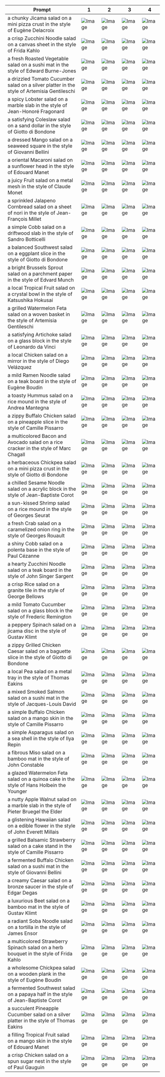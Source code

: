 | Prompt | 1 | 2 | 3 | 4 |
|-|-|-|-|-|
| a chunky Jicama salad on a mini pizza crust in the style of Eugène Delacroix | ![Image](https://salad-benchmark-public-assets.s3.us-east-2.amazonaws.com/sdxl/30ea9aae-e2e3-46aa-8727-75bfe61c225e-0.jpg) | ![Image](https://salad-benchmark-public-assets.s3.us-east-2.amazonaws.com/sdxl/30ea9aae-e2e3-46aa-8727-75bfe61c225e-1.jpg) | ![Image](https://salad-benchmark-public-assets.s3.us-east-2.amazonaws.com/sdxl/30ea9aae-e2e3-46aa-8727-75bfe61c225e-2.jpg) | ![Image](https://salad-benchmark-public-assets.s3.us-east-2.amazonaws.com/sdxl/30ea9aae-e2e3-46aa-8727-75bfe61c225e-3.jpg) |
| a crisp Zucchini Noodle salad on a canvas sheet in the style of Frida Kahlo | ![Image](https://salad-benchmark-public-assets.s3.us-east-2.amazonaws.com/sdxl/9ad0de43-8ab4-4c9f-bcb7-05a33e666e21-0.jpg) | ![Image](https://salad-benchmark-public-assets.s3.us-east-2.amazonaws.com/sdxl/9ad0de43-8ab4-4c9f-bcb7-05a33e666e21-1.jpg) | ![Image](https://salad-benchmark-public-assets.s3.us-east-2.amazonaws.com/sdxl/9ad0de43-8ab4-4c9f-bcb7-05a33e666e21-2.jpg) | ![Image](https://salad-benchmark-public-assets.s3.us-east-2.amazonaws.com/sdxl/9ad0de43-8ab4-4c9f-bcb7-05a33e666e21-3.jpg) |
| a fresh Roasted Vegetable salad on a sushi mat in the style of Edward Burne-Jones | ![Image](https://salad-benchmark-public-assets.s3.us-east-2.amazonaws.com/sdxl/497c32a9-d52d-4cfd-8c8b-9f1b59b3182e-0.jpg) | ![Image](https://salad-benchmark-public-assets.s3.us-east-2.amazonaws.com/sdxl/497c32a9-d52d-4cfd-8c8b-9f1b59b3182e-1.jpg) | ![Image](https://salad-benchmark-public-assets.s3.us-east-2.amazonaws.com/sdxl/497c32a9-d52d-4cfd-8c8b-9f1b59b3182e-2.jpg) | ![Image](https://salad-benchmark-public-assets.s3.us-east-2.amazonaws.com/sdxl/497c32a9-d52d-4cfd-8c8b-9f1b59b3182e-3.jpg) |
| a drizzled Tomato Cucumber salad on a silver platter in the style of Artemisia Gentileschi | ![Image](https://salad-benchmark-public-assets.s3.us-east-2.amazonaws.com/sdxl/31ee837a-2652-418b-9f38-af902f907889-0.jpg) | ![Image](https://salad-benchmark-public-assets.s3.us-east-2.amazonaws.com/sdxl/31ee837a-2652-418b-9f38-af902f907889-1.jpg) | ![Image](https://salad-benchmark-public-assets.s3.us-east-2.amazonaws.com/sdxl/31ee837a-2652-418b-9f38-af902f907889-2.jpg) | ![Image](https://salad-benchmark-public-assets.s3.us-east-2.amazonaws.com/sdxl/31ee837a-2652-418b-9f38-af902f907889-3.jpg) |
| a spicy Lobster salad on a marble slab in the style of Jean-Honoré Fragonard | ![Image](https://salad-benchmark-public-assets.s3.us-east-2.amazonaws.com/sdxl/e367a3de-fc16-4ccf-ba21-912c3e37f487-0.jpg) | ![Image](https://salad-benchmark-public-assets.s3.us-east-2.amazonaws.com/sdxl/e367a3de-fc16-4ccf-ba21-912c3e37f487-1.jpg) | ![Image](https://salad-benchmark-public-assets.s3.us-east-2.amazonaws.com/sdxl/e367a3de-fc16-4ccf-ba21-912c3e37f487-2.jpg) | ![Image](https://salad-benchmark-public-assets.s3.us-east-2.amazonaws.com/sdxl/e367a3de-fc16-4ccf-ba21-912c3e37f487-3.jpg) |
| a satisfying Coleslaw salad on a sand dollar in the style of Giotto di Bondone | ![Image](https://salad-benchmark-public-assets.s3.us-east-2.amazonaws.com/sdxl/d406c22c-dd11-4894-b567-ebdff7f1b634-0.jpg) | ![Image](https://salad-benchmark-public-assets.s3.us-east-2.amazonaws.com/sdxl/d406c22c-dd11-4894-b567-ebdff7f1b634-1.jpg) | ![Image](https://salad-benchmark-public-assets.s3.us-east-2.amazonaws.com/sdxl/d406c22c-dd11-4894-b567-ebdff7f1b634-2.jpg) | ![Image](https://salad-benchmark-public-assets.s3.us-east-2.amazonaws.com/sdxl/d406c22c-dd11-4894-b567-ebdff7f1b634-3.jpg) |
| a dressed Mango salad on a seaweed square in the style of Giovanni Bellini | ![Image](https://salad-benchmark-public-assets.s3.us-east-2.amazonaws.com/sdxl/a97865ef-9ef0-46f4-94a8-805a2f32897d-0.jpg) | ![Image](https://salad-benchmark-public-assets.s3.us-east-2.amazonaws.com/sdxl/a97865ef-9ef0-46f4-94a8-805a2f32897d-1.jpg) | ![Image](https://salad-benchmark-public-assets.s3.us-east-2.amazonaws.com/sdxl/a97865ef-9ef0-46f4-94a8-805a2f32897d-2.jpg) | ![Image](https://salad-benchmark-public-assets.s3.us-east-2.amazonaws.com/sdxl/a97865ef-9ef0-46f4-94a8-805a2f32897d-3.jpg) |
| a oriental Macaroni salad on a sunflower head in the style of Edouard Manet | ![Image](https://salad-benchmark-public-assets.s3.us-east-2.amazonaws.com/sdxl/75a35636-de88-4047-a7cb-8555492b7dca-0.jpg) | ![Image](https://salad-benchmark-public-assets.s3.us-east-2.amazonaws.com/sdxl/75a35636-de88-4047-a7cb-8555492b7dca-1.jpg) | ![Image](https://salad-benchmark-public-assets.s3.us-east-2.amazonaws.com/sdxl/75a35636-de88-4047-a7cb-8555492b7dca-2.jpg) | ![Image](https://salad-benchmark-public-assets.s3.us-east-2.amazonaws.com/sdxl/75a35636-de88-4047-a7cb-8555492b7dca-3.jpg) |
| a juicy Fruit salad on a metal mesh in the style of Claude Monet | ![Image](https://salad-benchmark-public-assets.s3.us-east-2.amazonaws.com/sdxl/69568c29-8467-4406-a8ce-0bb5bb0e865a-0.jpg) | ![Image](https://salad-benchmark-public-assets.s3.us-east-2.amazonaws.com/sdxl/69568c29-8467-4406-a8ce-0bb5bb0e865a-1.jpg) | ![Image](https://salad-benchmark-public-assets.s3.us-east-2.amazonaws.com/sdxl/69568c29-8467-4406-a8ce-0bb5bb0e865a-2.jpg) | ![Image](https://salad-benchmark-public-assets.s3.us-east-2.amazonaws.com/sdxl/69568c29-8467-4406-a8ce-0bb5bb0e865a-3.jpg) |
| a sprinkled Jalapeno Cornbread salad on a sheet of nori in the style of Jean-François Millet | ![Image](https://salad-benchmark-public-assets.s3.us-east-2.amazonaws.com/sdxl/30817ed3-d75e-4f20-85b3-c5f01078d847-0.jpg) | ![Image](https://salad-benchmark-public-assets.s3.us-east-2.amazonaws.com/sdxl/30817ed3-d75e-4f20-85b3-c5f01078d847-1.jpg) | ![Image](https://salad-benchmark-public-assets.s3.us-east-2.amazonaws.com/sdxl/30817ed3-d75e-4f20-85b3-c5f01078d847-2.jpg) | ![Image](https://salad-benchmark-public-assets.s3.us-east-2.amazonaws.com/sdxl/30817ed3-d75e-4f20-85b3-c5f01078d847-3.jpg) |
| a simple Cobb salad on a driftwood slab in the style of Sandro Botticelli | ![Image](https://salad-benchmark-public-assets.s3.us-east-2.amazonaws.com/sdxl/6684a503-df0a-4522-9d7e-9a6614f238eb-0.jpg) | ![Image](https://salad-benchmark-public-assets.s3.us-east-2.amazonaws.com/sdxl/6684a503-df0a-4522-9d7e-9a6614f238eb-1.jpg) | ![Image](https://salad-benchmark-public-assets.s3.us-east-2.amazonaws.com/sdxl/6684a503-df0a-4522-9d7e-9a6614f238eb-2.jpg) | ![Image](https://salad-benchmark-public-assets.s3.us-east-2.amazonaws.com/sdxl/6684a503-df0a-4522-9d7e-9a6614f238eb-3.jpg) |
| a balanced Southwest salad on a eggplant slice in the style of Giotto di Bondone | ![Image](https://salad-benchmark-public-assets.s3.us-east-2.amazonaws.com/sdxl/7d762272-3cdb-4919-9cd2-29a0cabecab2-0.jpg) | ![Image](https://salad-benchmark-public-assets.s3.us-east-2.amazonaws.com/sdxl/7d762272-3cdb-4919-9cd2-29a0cabecab2-1.jpg) | ![Image](https://salad-benchmark-public-assets.s3.us-east-2.amazonaws.com/sdxl/7d762272-3cdb-4919-9cd2-29a0cabecab2-2.jpg) | ![Image](https://salad-benchmark-public-assets.s3.us-east-2.amazonaws.com/sdxl/7d762272-3cdb-4919-9cd2-29a0cabecab2-3.jpg) |
| a bright Brussels Sprout salad on a parchment paper in the style of Edvard Munch | ![Image](https://salad-benchmark-public-assets.s3.us-east-2.amazonaws.com/sdxl/4ed7df1e-a10e-4dbf-b50c-015e2f8ac57c-0.jpg) | ![Image](https://salad-benchmark-public-assets.s3.us-east-2.amazonaws.com/sdxl/4ed7df1e-a10e-4dbf-b50c-015e2f8ac57c-1.jpg) | ![Image](https://salad-benchmark-public-assets.s3.us-east-2.amazonaws.com/sdxl/4ed7df1e-a10e-4dbf-b50c-015e2f8ac57c-2.jpg) | ![Image](https://salad-benchmark-public-assets.s3.us-east-2.amazonaws.com/sdxl/4ed7df1e-a10e-4dbf-b50c-015e2f8ac57c-3.jpg) |
| a local Tropical Fruit salad on a crystal bowl in the style of Katsushika Hokusai | ![Image](https://salad-benchmark-public-assets.s3.us-east-2.amazonaws.com/sdxl/b8682715-26b7-47fb-9dda-1f8aadd26efa-0.jpg) | ![Image](https://salad-benchmark-public-assets.s3.us-east-2.amazonaws.com/sdxl/b8682715-26b7-47fb-9dda-1f8aadd26efa-1.jpg) | ![Image](https://salad-benchmark-public-assets.s3.us-east-2.amazonaws.com/sdxl/b8682715-26b7-47fb-9dda-1f8aadd26efa-2.jpg) | ![Image](https://salad-benchmark-public-assets.s3.us-east-2.amazonaws.com/sdxl/b8682715-26b7-47fb-9dda-1f8aadd26efa-3.jpg) |
| a grilled Watermelon Feta salad on a woven basket in the style of Artemisia Gentileschi | ![Image](https://salad-benchmark-public-assets.s3.us-east-2.amazonaws.com/sdxl/74f1902c-c67a-4e1c-9ae1-621cc6246416-0.jpg) | ![Image](https://salad-benchmark-public-assets.s3.us-east-2.amazonaws.com/sdxl/74f1902c-c67a-4e1c-9ae1-621cc6246416-1.jpg) | ![Image](https://salad-benchmark-public-assets.s3.us-east-2.amazonaws.com/sdxl/74f1902c-c67a-4e1c-9ae1-621cc6246416-2.jpg) | ![Image](https://salad-benchmark-public-assets.s3.us-east-2.amazonaws.com/sdxl/74f1902c-c67a-4e1c-9ae1-621cc6246416-3.jpg) |
| a satisfying Artichoke salad on a glass block in the style of Leonardo da Vinci | ![Image](https://salad-benchmark-public-assets.s3.us-east-2.amazonaws.com/sdxl/0d5a5662-702c-437a-a5b3-9e2f985409bd-0.jpg) | ![Image](https://salad-benchmark-public-assets.s3.us-east-2.amazonaws.com/sdxl/0d5a5662-702c-437a-a5b3-9e2f985409bd-1.jpg) | ![Image](https://salad-benchmark-public-assets.s3.us-east-2.amazonaws.com/sdxl/0d5a5662-702c-437a-a5b3-9e2f985409bd-2.jpg) | ![Image](https://salad-benchmark-public-assets.s3.us-east-2.amazonaws.com/sdxl/0d5a5662-702c-437a-a5b3-9e2f985409bd-3.jpg) |
| a local Chicken salad on a mirror in the style of Diego Velázquez | ![Image](https://salad-benchmark-public-assets.s3.us-east-2.amazonaws.com/sdxl/e9fce3e3-6957-4051-85e9-8466bb7875f3-0.jpg) | ![Image](https://salad-benchmark-public-assets.s3.us-east-2.amazonaws.com/sdxl/e9fce3e3-6957-4051-85e9-8466bb7875f3-1.jpg) | ![Image](https://salad-benchmark-public-assets.s3.us-east-2.amazonaws.com/sdxl/e9fce3e3-6957-4051-85e9-8466bb7875f3-2.jpg) | ![Image](https://salad-benchmark-public-assets.s3.us-east-2.amazonaws.com/sdxl/e9fce3e3-6957-4051-85e9-8466bb7875f3-3.jpg) |
| a mild Ramen Noodle salad on a teak board in the style of Eugène Boudin | ![Image](https://salad-benchmark-public-assets.s3.us-east-2.amazonaws.com/sdxl/8755bcf4-b48b-476d-8e6d-8793ba499ff3-0.jpg) | ![Image](https://salad-benchmark-public-assets.s3.us-east-2.amazonaws.com/sdxl/8755bcf4-b48b-476d-8e6d-8793ba499ff3-1.jpg) | ![Image](https://salad-benchmark-public-assets.s3.us-east-2.amazonaws.com/sdxl/8755bcf4-b48b-476d-8e6d-8793ba499ff3-2.jpg) | ![Image](https://salad-benchmark-public-assets.s3.us-east-2.amazonaws.com/sdxl/8755bcf4-b48b-476d-8e6d-8793ba499ff3-3.jpg) |
| a toasty Hummus salad on a rice mound in the style of Andrea Mantegna | ![Image](https://salad-benchmark-public-assets.s3.us-east-2.amazonaws.com/sdxl/9d28e7e9-1b5f-440e-8e6c-96abfdb24718-0.jpg) | ![Image](https://salad-benchmark-public-assets.s3.us-east-2.amazonaws.com/sdxl/9d28e7e9-1b5f-440e-8e6c-96abfdb24718-1.jpg) | ![Image](https://salad-benchmark-public-assets.s3.us-east-2.amazonaws.com/sdxl/9d28e7e9-1b5f-440e-8e6c-96abfdb24718-2.jpg) | ![Image](https://salad-benchmark-public-assets.s3.us-east-2.amazonaws.com/sdxl/9d28e7e9-1b5f-440e-8e6c-96abfdb24718-3.jpg) |
| a zippy Buffalo Chicken salad on a pineapple slice in the style of Camille Pissarro | ![Image](https://salad-benchmark-public-assets.s3.us-east-2.amazonaws.com/sdxl/95d60d53-8ebe-4eea-87ad-cb15dc57a8f4-0.jpg) | ![Image](https://salad-benchmark-public-assets.s3.us-east-2.amazonaws.com/sdxl/95d60d53-8ebe-4eea-87ad-cb15dc57a8f4-1.jpg) | ![Image](https://salad-benchmark-public-assets.s3.us-east-2.amazonaws.com/sdxl/95d60d53-8ebe-4eea-87ad-cb15dc57a8f4-2.jpg) | ![Image](https://salad-benchmark-public-assets.s3.us-east-2.amazonaws.com/sdxl/95d60d53-8ebe-4eea-87ad-cb15dc57a8f4-3.jpg) |
| a multicolored Bacon and Avocado salad on a rice cracker in the style of Marc Chagall | ![Image](https://salad-benchmark-public-assets.s3.us-east-2.amazonaws.com/sdxl/d0f81606-88d9-4896-9906-93282b748bb7-0.jpg) | ![Image](https://salad-benchmark-public-assets.s3.us-east-2.amazonaws.com/sdxl/d0f81606-88d9-4896-9906-93282b748bb7-1.jpg) | ![Image](https://salad-benchmark-public-assets.s3.us-east-2.amazonaws.com/sdxl/d0f81606-88d9-4896-9906-93282b748bb7-2.jpg) | ![Image](https://salad-benchmark-public-assets.s3.us-east-2.amazonaws.com/sdxl/d0f81606-88d9-4896-9906-93282b748bb7-3.jpg) |
| a herbaceous Chickpea salad on a mini pizza crust in the style of Giotto di Bondone | ![Image](https://salad-benchmark-public-assets.s3.us-east-2.amazonaws.com/sdxl/da345461-152b-4e54-a413-9314f3565f68-0.jpg) | ![Image](https://salad-benchmark-public-assets.s3.us-east-2.amazonaws.com/sdxl/da345461-152b-4e54-a413-9314f3565f68-1.jpg) | ![Image](https://salad-benchmark-public-assets.s3.us-east-2.amazonaws.com/sdxl/da345461-152b-4e54-a413-9314f3565f68-2.jpg) | ![Image](https://salad-benchmark-public-assets.s3.us-east-2.amazonaws.com/sdxl/da345461-152b-4e54-a413-9314f3565f68-3.jpg) |
| a chilled Sesame Noodle salad on a acrylic block in the style of Jean-Baptiste Corot | ![Image](https://salad-benchmark-public-assets.s3.us-east-2.amazonaws.com/sdxl/79de3ea1-442f-4af3-bdb8-0a5e5f7a2ba1-0.jpg) | ![Image](https://salad-benchmark-public-assets.s3.us-east-2.amazonaws.com/sdxl/79de3ea1-442f-4af3-bdb8-0a5e5f7a2ba1-1.jpg) | ![Image](https://salad-benchmark-public-assets.s3.us-east-2.amazonaws.com/sdxl/79de3ea1-442f-4af3-bdb8-0a5e5f7a2ba1-2.jpg) | ![Image](https://salad-benchmark-public-assets.s3.us-east-2.amazonaws.com/sdxl/79de3ea1-442f-4af3-bdb8-0a5e5f7a2ba1-3.jpg) |
| a sun-kissed Shrimp salad on a rice mound in the style of Georges Seurat | ![Image](https://salad-benchmark-public-assets.s3.us-east-2.amazonaws.com/sdxl/fe235ef2-2569-49d4-b97f-dde1433c4aac-0.jpg) | ![Image](https://salad-benchmark-public-assets.s3.us-east-2.amazonaws.com/sdxl/fe235ef2-2569-49d4-b97f-dde1433c4aac-1.jpg) | ![Image](https://salad-benchmark-public-assets.s3.us-east-2.amazonaws.com/sdxl/fe235ef2-2569-49d4-b97f-dde1433c4aac-2.jpg) | ![Image](https://salad-benchmark-public-assets.s3.us-east-2.amazonaws.com/sdxl/fe235ef2-2569-49d4-b97f-dde1433c4aac-3.jpg) |
| a fresh Crab salad on a caramelized onion ring in the style of Georges Rouault | ![Image](https://salad-benchmark-public-assets.s3.us-east-2.amazonaws.com/sdxl/fa866627-8934-4a8a-a65e-682bd36eeeac-0.jpg) | ![Image](https://salad-benchmark-public-assets.s3.us-east-2.amazonaws.com/sdxl/fa866627-8934-4a8a-a65e-682bd36eeeac-1.jpg) | ![Image](https://salad-benchmark-public-assets.s3.us-east-2.amazonaws.com/sdxl/fa866627-8934-4a8a-a65e-682bd36eeeac-2.jpg) | ![Image](https://salad-benchmark-public-assets.s3.us-east-2.amazonaws.com/sdxl/fa866627-8934-4a8a-a65e-682bd36eeeac-3.jpg) |
| a shiny Cobb salad on a polenta base in the style of Paul Cézanne | ![Image](https://salad-benchmark-public-assets.s3.us-east-2.amazonaws.com/sdxl/c96f27d8-09bc-41ac-9294-f10e80655075-0.jpg) | ![Image](https://salad-benchmark-public-assets.s3.us-east-2.amazonaws.com/sdxl/c96f27d8-09bc-41ac-9294-f10e80655075-1.jpg) | ![Image](https://salad-benchmark-public-assets.s3.us-east-2.amazonaws.com/sdxl/c96f27d8-09bc-41ac-9294-f10e80655075-2.jpg) | ![Image](https://salad-benchmark-public-assets.s3.us-east-2.amazonaws.com/sdxl/c96f27d8-09bc-41ac-9294-f10e80655075-3.jpg) |
| a hearty Zucchini Noodle salad on a teak board in the style of John Singer Sargent | ![Image](https://salad-benchmark-public-assets.s3.us-east-2.amazonaws.com/sdxl/e0739ccb-16e8-4ace-a281-4454e6d8643d-0.jpg) | ![Image](https://salad-benchmark-public-assets.s3.us-east-2.amazonaws.com/sdxl/e0739ccb-16e8-4ace-a281-4454e6d8643d-1.jpg) | ![Image](https://salad-benchmark-public-assets.s3.us-east-2.amazonaws.com/sdxl/e0739ccb-16e8-4ace-a281-4454e6d8643d-2.jpg) | ![Image](https://salad-benchmark-public-assets.s3.us-east-2.amazonaws.com/sdxl/e0739ccb-16e8-4ace-a281-4454e6d8643d-3.jpg) |
| a crisp Rice salad on a granite tile in the style of George Bellows | ![Image](https://salad-benchmark-public-assets.s3.us-east-2.amazonaws.com/sdxl/d57c26ba-6f85-4536-9b23-a803eb861df9-0.jpg) | ![Image](https://salad-benchmark-public-assets.s3.us-east-2.amazonaws.com/sdxl/d57c26ba-6f85-4536-9b23-a803eb861df9-1.jpg) | ![Image](https://salad-benchmark-public-assets.s3.us-east-2.amazonaws.com/sdxl/d57c26ba-6f85-4536-9b23-a803eb861df9-2.jpg) | ![Image](https://salad-benchmark-public-assets.s3.us-east-2.amazonaws.com/sdxl/d57c26ba-6f85-4536-9b23-a803eb861df9-3.jpg) |
| a mild Tomato Cucumber salad on a glass block in the style of Frederic Remington | ![Image](https://salad-benchmark-public-assets.s3.us-east-2.amazonaws.com/sdxl/aebfef74-ecae-4675-aa48-cd7a68a187df-0.jpg) | ![Image](https://salad-benchmark-public-assets.s3.us-east-2.amazonaws.com/sdxl/aebfef74-ecae-4675-aa48-cd7a68a187df-1.jpg) | ![Image](https://salad-benchmark-public-assets.s3.us-east-2.amazonaws.com/sdxl/aebfef74-ecae-4675-aa48-cd7a68a187df-2.jpg) | ![Image](https://salad-benchmark-public-assets.s3.us-east-2.amazonaws.com/sdxl/aebfef74-ecae-4675-aa48-cd7a68a187df-3.jpg) |
| a peppery Spinach salad on a jicama disc in the style of Gustav Klimt | ![Image](https://salad-benchmark-public-assets.s3.us-east-2.amazonaws.com/sdxl/fe6343c8-e1c0-461c-92b1-f78cf8083a9e-0.jpg) | ![Image](https://salad-benchmark-public-assets.s3.us-east-2.amazonaws.com/sdxl/fe6343c8-e1c0-461c-92b1-f78cf8083a9e-1.jpg) | ![Image](https://salad-benchmark-public-assets.s3.us-east-2.amazonaws.com/sdxl/fe6343c8-e1c0-461c-92b1-f78cf8083a9e-2.jpg) | ![Image](https://salad-benchmark-public-assets.s3.us-east-2.amazonaws.com/sdxl/fe6343c8-e1c0-461c-92b1-f78cf8083a9e-3.jpg) |
| a zippy Grilled Chicken Caesar salad on a baguette slice in the style of Giotto di Bondone | ![Image](https://salad-benchmark-public-assets.s3.us-east-2.amazonaws.com/sdxl/32bcb4e9-4531-4fc4-8334-450a45bcef6f-0.jpg) | ![Image](https://salad-benchmark-public-assets.s3.us-east-2.amazonaws.com/sdxl/32bcb4e9-4531-4fc4-8334-450a45bcef6f-1.jpg) | ![Image](https://salad-benchmark-public-assets.s3.us-east-2.amazonaws.com/sdxl/32bcb4e9-4531-4fc4-8334-450a45bcef6f-2.jpg) | ![Image](https://salad-benchmark-public-assets.s3.us-east-2.amazonaws.com/sdxl/32bcb4e9-4531-4fc4-8334-450a45bcef6f-3.jpg) |
| a local Pea salad on a metal tray in the style of Thomas Eakins | ![Image](https://salad-benchmark-public-assets.s3.us-east-2.amazonaws.com/sdxl/f79afeae-757d-4af4-b187-c1452965995c-0.jpg) | ![Image](https://salad-benchmark-public-assets.s3.us-east-2.amazonaws.com/sdxl/f79afeae-757d-4af4-b187-c1452965995c-1.jpg) | ![Image](https://salad-benchmark-public-assets.s3.us-east-2.amazonaws.com/sdxl/f79afeae-757d-4af4-b187-c1452965995c-2.jpg) | ![Image](https://salad-benchmark-public-assets.s3.us-east-2.amazonaws.com/sdxl/f79afeae-757d-4af4-b187-c1452965995c-3.jpg) |
| a mixed Smoked Salmon salad on a sushi mat in the style of Jacques-Louis David | ![Image](https://salad-benchmark-public-assets.s3.us-east-2.amazonaws.com/sdxl/4e628467-c84f-4af9-86b0-60edf8ee2211-0.jpg) | ![Image](https://salad-benchmark-public-assets.s3.us-east-2.amazonaws.com/sdxl/4e628467-c84f-4af9-86b0-60edf8ee2211-1.jpg) | ![Image](https://salad-benchmark-public-assets.s3.us-east-2.amazonaws.com/sdxl/4e628467-c84f-4af9-86b0-60edf8ee2211-2.jpg) | ![Image](https://salad-benchmark-public-assets.s3.us-east-2.amazonaws.com/sdxl/4e628467-c84f-4af9-86b0-60edf8ee2211-3.jpg) |
| a simple Buffalo Chicken salad on a mango skin in the style of Camille Pissarro | ![Image](https://salad-benchmark-public-assets.s3.us-east-2.amazonaws.com/sdxl/c705d822-44cd-4139-ae90-0b9730b9188e-0.jpg) | ![Image](https://salad-benchmark-public-assets.s3.us-east-2.amazonaws.com/sdxl/c705d822-44cd-4139-ae90-0b9730b9188e-1.jpg) | ![Image](https://salad-benchmark-public-assets.s3.us-east-2.amazonaws.com/sdxl/c705d822-44cd-4139-ae90-0b9730b9188e-2.jpg) | ![Image](https://salad-benchmark-public-assets.s3.us-east-2.amazonaws.com/sdxl/c705d822-44cd-4139-ae90-0b9730b9188e-3.jpg) |
| a simple Asparagus salad on a sea shell in the style of Ilya Repin | ![Image](https://salad-benchmark-public-assets.s3.us-east-2.amazonaws.com/sdxl/b3f9717d-2bb2-4578-95e5-9f796829c3c5-0.jpg) | ![Image](https://salad-benchmark-public-assets.s3.us-east-2.amazonaws.com/sdxl/b3f9717d-2bb2-4578-95e5-9f796829c3c5-1.jpg) | ![Image](https://salad-benchmark-public-assets.s3.us-east-2.amazonaws.com/sdxl/b3f9717d-2bb2-4578-95e5-9f796829c3c5-2.jpg) | ![Image](https://salad-benchmark-public-assets.s3.us-east-2.amazonaws.com/sdxl/b3f9717d-2bb2-4578-95e5-9f796829c3c5-3.jpg) |
| a fibrous Miso salad on a bamboo mat in the style of John Constable | ![Image](https://salad-benchmark-public-assets.s3.us-east-2.amazonaws.com/sdxl/0e168f72-b2f8-4dcd-a987-6fcf73a8047d-0.jpg) | ![Image](https://salad-benchmark-public-assets.s3.us-east-2.amazonaws.com/sdxl/0e168f72-b2f8-4dcd-a987-6fcf73a8047d-1.jpg) | ![Image](https://salad-benchmark-public-assets.s3.us-east-2.amazonaws.com/sdxl/0e168f72-b2f8-4dcd-a987-6fcf73a8047d-2.jpg) | ![Image](https://salad-benchmark-public-assets.s3.us-east-2.amazonaws.com/sdxl/0e168f72-b2f8-4dcd-a987-6fcf73a8047d-3.jpg) |
| a glazed Watermelon Feta salad on a quinoa cake in the style of Hans Holbein the Younger | ![Image](https://salad-benchmark-public-assets.s3.us-east-2.amazonaws.com/sdxl/53110c17-be01-4f3a-97bc-db9f63f26e11-0.jpg) | ![Image](https://salad-benchmark-public-assets.s3.us-east-2.amazonaws.com/sdxl/53110c17-be01-4f3a-97bc-db9f63f26e11-1.jpg) | ![Image](https://salad-benchmark-public-assets.s3.us-east-2.amazonaws.com/sdxl/53110c17-be01-4f3a-97bc-db9f63f26e11-2.jpg) | ![Image](https://salad-benchmark-public-assets.s3.us-east-2.amazonaws.com/sdxl/53110c17-be01-4f3a-97bc-db9f63f26e11-3.jpg) |
| a nutty Apple Walnut salad on a marble slab in the style of Pieter Bruegel the Elder | ![Image](https://salad-benchmark-public-assets.s3.us-east-2.amazonaws.com/sdxl/42891929-23aa-4947-8df0-25f4835c2d5b-0.jpg) | ![Image](https://salad-benchmark-public-assets.s3.us-east-2.amazonaws.com/sdxl/42891929-23aa-4947-8df0-25f4835c2d5b-1.jpg) | ![Image](https://salad-benchmark-public-assets.s3.us-east-2.amazonaws.com/sdxl/42891929-23aa-4947-8df0-25f4835c2d5b-2.jpg) | ![Image](https://salad-benchmark-public-assets.s3.us-east-2.amazonaws.com/sdxl/42891929-23aa-4947-8df0-25f4835c2d5b-3.jpg) |
| a glistening Hawaiian salad on a edible flower in the style of John Everett Millais | ![Image](https://salad-benchmark-public-assets.s3.us-east-2.amazonaws.com/sdxl/42354346-dbfa-4deb-a3da-3ed4fb89ae11-0.jpg) | ![Image](https://salad-benchmark-public-assets.s3.us-east-2.amazonaws.com/sdxl/42354346-dbfa-4deb-a3da-3ed4fb89ae11-1.jpg) | ![Image](https://salad-benchmark-public-assets.s3.us-east-2.amazonaws.com/sdxl/42354346-dbfa-4deb-a3da-3ed4fb89ae11-2.jpg) | ![Image](https://salad-benchmark-public-assets.s3.us-east-2.amazonaws.com/sdxl/42354346-dbfa-4deb-a3da-3ed4fb89ae11-3.jpg) |
| a grilled Balsamic Strawberry salad on a cake stand in the style of Camille Pissarro | ![Image](https://salad-benchmark-public-assets.s3.us-east-2.amazonaws.com/sdxl/ef86bf30-eeaa-4014-a514-a35b03cab426-0.jpg) | ![Image](https://salad-benchmark-public-assets.s3.us-east-2.amazonaws.com/sdxl/ef86bf30-eeaa-4014-a514-a35b03cab426-1.jpg) | ![Image](https://salad-benchmark-public-assets.s3.us-east-2.amazonaws.com/sdxl/ef86bf30-eeaa-4014-a514-a35b03cab426-2.jpg) | ![Image](https://salad-benchmark-public-assets.s3.us-east-2.amazonaws.com/sdxl/ef86bf30-eeaa-4014-a514-a35b03cab426-3.jpg) |
| a fermented Buffalo Chicken salad on a sushi mat in the style of Giovanni Bellini | ![Image](https://salad-benchmark-public-assets.s3.us-east-2.amazonaws.com/sdxl/3b0dae76-54af-401b-abf9-718471c48586-0.jpg) | ![Image](https://salad-benchmark-public-assets.s3.us-east-2.amazonaws.com/sdxl/3b0dae76-54af-401b-abf9-718471c48586-1.jpg) | ![Image](https://salad-benchmark-public-assets.s3.us-east-2.amazonaws.com/sdxl/3b0dae76-54af-401b-abf9-718471c48586-2.jpg) | ![Image](https://salad-benchmark-public-assets.s3.us-east-2.amazonaws.com/sdxl/3b0dae76-54af-401b-abf9-718471c48586-3.jpg) |
| a creamy Caesar salad on a bronze saucer in the style of Edgar Degas | ![Image](https://salad-benchmark-public-assets.s3.us-east-2.amazonaws.com/sdxl/d766c288-ea36-44a5-980d-3d8f2942ecda-0.jpg) | ![Image](https://salad-benchmark-public-assets.s3.us-east-2.amazonaws.com/sdxl/d766c288-ea36-44a5-980d-3d8f2942ecda-1.jpg) | ![Image](https://salad-benchmark-public-assets.s3.us-east-2.amazonaws.com/sdxl/d766c288-ea36-44a5-980d-3d8f2942ecda-2.jpg) | ![Image](https://salad-benchmark-public-assets.s3.us-east-2.amazonaws.com/sdxl/d766c288-ea36-44a5-980d-3d8f2942ecda-3.jpg) |
| a luxurious Beet salad on a bamboo mat in the style of Gustav Klimt | ![Image](https://salad-benchmark-public-assets.s3.us-east-2.amazonaws.com/sdxl/f5fa460f-9c27-4631-8961-8270da8efd29-0.jpg) | ![Image](https://salad-benchmark-public-assets.s3.us-east-2.amazonaws.com/sdxl/f5fa460f-9c27-4631-8961-8270da8efd29-1.jpg) | ![Image](https://salad-benchmark-public-assets.s3.us-east-2.amazonaws.com/sdxl/f5fa460f-9c27-4631-8961-8270da8efd29-2.jpg) | ![Image](https://salad-benchmark-public-assets.s3.us-east-2.amazonaws.com/sdxl/f5fa460f-9c27-4631-8961-8270da8efd29-3.jpg) |
| a radiant Soba Noodle salad on a tortilla in the style of James Ensor | ![Image](https://salad-benchmark-public-assets.s3.us-east-2.amazonaws.com/sdxl/13d1251b-7424-432f-9221-a34bc497c3b4-0.jpg) | ![Image](https://salad-benchmark-public-assets.s3.us-east-2.amazonaws.com/sdxl/13d1251b-7424-432f-9221-a34bc497c3b4-1.jpg) | ![Image](https://salad-benchmark-public-assets.s3.us-east-2.amazonaws.com/sdxl/13d1251b-7424-432f-9221-a34bc497c3b4-2.jpg) | ![Image](https://salad-benchmark-public-assets.s3.us-east-2.amazonaws.com/sdxl/13d1251b-7424-432f-9221-a34bc497c3b4-3.jpg) |
| a multicolored Strawberry Spinach salad on a herb bouquet in the style of Frida Kahlo | ![Image](https://salad-benchmark-public-assets.s3.us-east-2.amazonaws.com/sdxl/55dc65e9-8d6b-485b-aded-6b4b148a1878-0.jpg) | ![Image](https://salad-benchmark-public-assets.s3.us-east-2.amazonaws.com/sdxl/55dc65e9-8d6b-485b-aded-6b4b148a1878-1.jpg) | ![Image](https://salad-benchmark-public-assets.s3.us-east-2.amazonaws.com/sdxl/55dc65e9-8d6b-485b-aded-6b4b148a1878-2.jpg) | ![Image](https://salad-benchmark-public-assets.s3.us-east-2.amazonaws.com/sdxl/55dc65e9-8d6b-485b-aded-6b4b148a1878-3.jpg) |
| a wholesome Chickpea salad on a wooden plank in the style of Eugène Boudin | ![Image](https://salad-benchmark-public-assets.s3.us-east-2.amazonaws.com/sdxl/f9f0ab3a-0873-4e64-a544-b43fde56f64a-0.jpg) | ![Image](https://salad-benchmark-public-assets.s3.us-east-2.amazonaws.com/sdxl/f9f0ab3a-0873-4e64-a544-b43fde56f64a-1.jpg) | ![Image](https://salad-benchmark-public-assets.s3.us-east-2.amazonaws.com/sdxl/f9f0ab3a-0873-4e64-a544-b43fde56f64a-2.jpg) | ![Image](https://salad-benchmark-public-assets.s3.us-east-2.amazonaws.com/sdxl/f9f0ab3a-0873-4e64-a544-b43fde56f64a-3.jpg) |
| a fermented Southwest salad on a papaya half in the style of Jean-Baptiste Corot | ![Image](https://salad-benchmark-public-assets.s3.us-east-2.amazonaws.com/sdxl/32c35218-54ac-4769-b6fc-9f7bf8cb3383-0.jpg) | ![Image](https://salad-benchmark-public-assets.s3.us-east-2.amazonaws.com/sdxl/32c35218-54ac-4769-b6fc-9f7bf8cb3383-1.jpg) | ![Image](https://salad-benchmark-public-assets.s3.us-east-2.amazonaws.com/sdxl/32c35218-54ac-4769-b6fc-9f7bf8cb3383-2.jpg) | ![Image](https://salad-benchmark-public-assets.s3.us-east-2.amazonaws.com/sdxl/32c35218-54ac-4769-b6fc-9f7bf8cb3383-3.jpg) |
| a succulent Pineapple Cucumber salad on a silver platter in the style of Thomas Eakins | ![Image](https://salad-benchmark-public-assets.s3.us-east-2.amazonaws.com/sdxl/da0919e9-646a-4a89-927e-7d6ca6015a93-0.jpg) | ![Image](https://salad-benchmark-public-assets.s3.us-east-2.amazonaws.com/sdxl/da0919e9-646a-4a89-927e-7d6ca6015a93-1.jpg) | ![Image](https://salad-benchmark-public-assets.s3.us-east-2.amazonaws.com/sdxl/da0919e9-646a-4a89-927e-7d6ca6015a93-2.jpg) | ![Image](https://salad-benchmark-public-assets.s3.us-east-2.amazonaws.com/sdxl/da0919e9-646a-4a89-927e-7d6ca6015a93-3.jpg) |
| a filling Tropical Fruit salad on a mango skin in the style of Edouard Manet | ![Image](https://salad-benchmark-public-assets.s3.us-east-2.amazonaws.com/sdxl/758f7f83-dff0-43ef-8170-017315d5a8b7-0.jpg) | ![Image](https://salad-benchmark-public-assets.s3.us-east-2.amazonaws.com/sdxl/758f7f83-dff0-43ef-8170-017315d5a8b7-1.jpg) | ![Image](https://salad-benchmark-public-assets.s3.us-east-2.amazonaws.com/sdxl/758f7f83-dff0-43ef-8170-017315d5a8b7-2.jpg) | ![Image](https://salad-benchmark-public-assets.s3.us-east-2.amazonaws.com/sdxl/758f7f83-dff0-43ef-8170-017315d5a8b7-3.jpg) |
| a crisp Chicken salad on a spun sugar nest in the style of Paul Gauguin | ![Image](https://salad-benchmark-public-assets.s3.us-east-2.amazonaws.com/sdxl/8f999f3e-8199-4391-9ad8-d583532a9e18-0.jpg) | ![Image](https://salad-benchmark-public-assets.s3.us-east-2.amazonaws.com/sdxl/8f999f3e-8199-4391-9ad8-d583532a9e18-1.jpg) | ![Image](https://salad-benchmark-public-assets.s3.us-east-2.amazonaws.com/sdxl/8f999f3e-8199-4391-9ad8-d583532a9e18-2.jpg) | ![Image](https://salad-benchmark-public-assets.s3.us-east-2.amazonaws.com/sdxl/8f999f3e-8199-4391-9ad8-d583532a9e18-3.jpg) |
